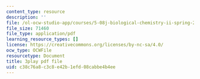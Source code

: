 ```yaml
---
content_type: resource
description: ''
file: /ol-ocw-studio-app/courses/5-08j-biological-chemistry-ii-spring-2016/c38c76a8c3c8e42b1efd08cabbe4b4ee_O1_f7Pu60Bk.pdf
file_size: 71460
file_type: application/pdf
learning_resource_types: []
license: https://creativecommons.org/licenses/by-nc-sa/4.0/
ocw_type: OCWFile
resourcetype: Document
title: 3play pdf file
uid: c38c76a8-c3c8-e42b-1efd-08cabbe4b4ee
---
```

